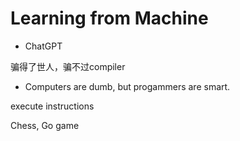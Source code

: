 # Learning from Machine

- ChatGPT

骗得了世人，骗不过compiler

- Computers are dumb, but progammers are smart.

execute instructions

Chess, Go game




